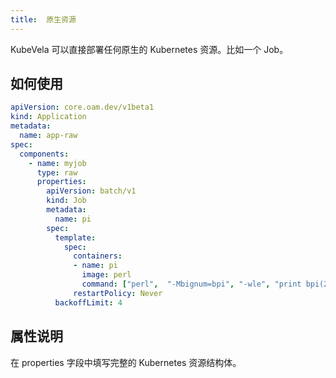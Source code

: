 ```yaml
---
title:  原生资源
---
```


KubeVela 可以直接部署任何原生的 Kubernetes 资源。比如一个 Job。

## 如何使用

```yaml
apiVersion: core.oam.dev/v1beta1
kind: Application
metadata:
  name: app-raw
spec:
  components:
    - name: myjob
      type: raw
      properties:
        apiVersion: batch/v1
        kind: Job
        metadata:
          name: pi
        spec:
          template:
            spec:
              containers:
              - name: pi
                image: perl
                command: ["perl",  "-Mbignum=bpi", "-wle", "print bpi(2000)"]
              restartPolicy: Never
          backoffLimit: 4
```

## 属性说明

在 properties 字段中填写完整的 Kubernetes 资源结构体。